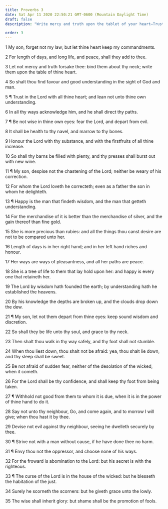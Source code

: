 ```yaml
---
title: Proverbs 3
date: Sat Apr 11 2020 22:50:21 GMT-0600 (Mountain Daylight Time)
draft: false
description: "Write mercy and truth upon the tablet of your heart—Trust in the Lord—Honor Him with your substance—Whom the Lord loves He corrects—Happy is the man who finds wisdom."

order: 3
---
```

    
1 My son, forget not my law; but let thine heart keep my commandments.

2 For length of days, and long life, and peace, shall they add to thee.

3 Let not mercy and truth forsake thee: bind them about thy neck; write them upon the table of thine heart.

4 So shalt thou find favour and good understanding in the sight of God and man.

5 ¶ Trust in the Lord with all thine heart; and lean not unto thine own understanding.

6 In all thy ways acknowledge him, and he shall direct thy paths.

7 ¶ Be not wise in thine own eyes: fear the Lord, and depart from evil.

8 It shall be health to thy navel, and marrow to thy bones.

9 Honour the Lord with thy substance, and with the firstfruits of all thine increase.

10 So shall thy barns be filled with plenty, and thy presses shall burst out with new wine.

11 ¶ My son, despise not the chastening of the Lord; neither be weary of his correction.

12 For whom the Lord loveth he correcteth; even as a father the son in whom he delighteth.

13 ¶ Happy is the man that findeth wisdom, and the man that getteth understanding.

14 For the merchandise of it is better than the merchandise of silver, and the gain thereof than fine gold.

15 She is more precious than rubies: and all the things thou canst desire are not to be compared unto her.

16 Length of days is in her right hand; and in her left hand riches and honour.

17 Her ways are ways of pleasantness, and all her paths are peace.

18 She is a tree of life to them that lay hold upon her: and happy is every one that retaineth her.

19 The Lord by wisdom hath founded the earth; by understanding hath he established the heavens.

20 By his knowledge the depths are broken up, and the clouds drop down the dew.

21 ¶ My son, let not them depart from thine eyes: keep sound wisdom and discretion.

22 So shall they be life unto thy soul, and grace to thy neck.

23 Then shalt thou walk in thy way safely, and thy foot shall not stumble.

24 When thou liest down, thou shalt not be afraid: yea, thou shalt lie down, and thy sleep shall be sweet.

25 Be not afraid of sudden fear, neither of the desolation of the wicked, when it cometh.

26 For the Lord shall be thy confidence, and shall keep thy foot from being taken.

27 ¶ Withhold not good from them to whom it is due, when it is in the power of thine hand to do it.

28 Say not unto thy neighbour, Go, and come again, and to morrow I will give; when thou hast it by thee.

29 Devise not evil against thy neighbour, seeing he dwelleth securely by thee.

30 ¶ Strive not with a man without cause, if he have done thee no harm.

31 ¶ Envy thou not the oppressor, and choose none of his ways.

32 For the froward is abomination to the Lord: but his secret is with the righteous.

33 ¶ The curse of the Lord is in the house of the wicked: but he blesseth the habitation of the just.

34 Surely he scorneth the scorners: but he giveth grace unto the lowly.

35 The wise shall inherit glory: but shame shall be the promotion of fools.
